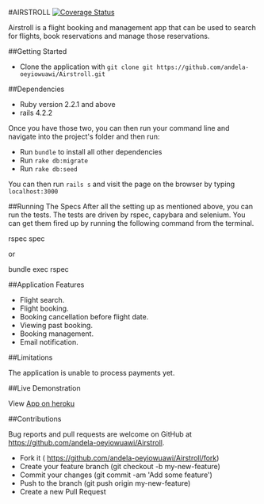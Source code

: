 #AIRSTROLL
[![Coverage Status](https://coveralls.io/repos/github/andela-oeyiowuawi/Airstroll/badge.svg?branch=master)](https://coveralls.io/github/andela-oeyiowuawi/Airstroll?branch=master)

Airstroll is a flight booking and management app that can be used to search for flights, book reservations and manage those reservations.

##Getting Started

* Clone the application with ```git clone git https://github.com/andela-oeyiowuawi/Airstroll.git```

##Dependencies

* Ruby version 2.2.1 and above
* rails 4.2.2

Once you have those two, you can then run your command line and navigate into the project's folder and then run:

* Run ```bundle``` to install all other dependencies
* Run ```rake db:migrate```
* Run ```rake db:seed ```

You can then run ```rails s``` and visit the page on the browser by typing ```localhost:3000```

##Running The Specs
After all the setting up as mentioned above, you can run the tests. The tests are driven by rspec, capybara and selenium. You can get them fired up by running the following command from the terminal.

rspec spec

or

bundle exec rspec

##Application Features

* Flight search.
* Flight booking.
* Booking cancellation before flight date.
* Viewing past booking.
* Booking management.
* Email notification.

##Limitations

The application is unable to process payments yet.

##Live Demonstration

View [App on heroku](https://airstroll.herokuapp.com/)

##Contributions

Bug reports and pull requests are welcome on GitHub at https://github.com/andela-oeyiowuawi/Airstroll.

* Fork it ( https://github.com/andela-oeyiowuawi/Airstroll/fork)
* Create your feature branch (git checkout -b my-new-feature)
* Commit your changes (git commit -am 'Add some feature')
* Push to the branch (git push origin my-new-feature)
* Create a new Pull Request
